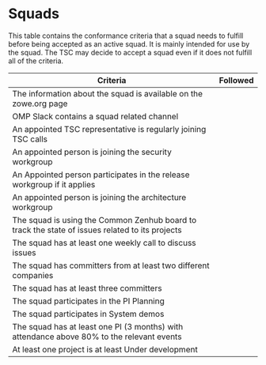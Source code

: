 # Squads

This table contains the conformance criteria that a squad needs to fulfill before being accepted as an active squad. 
It is mainly intended for use by the squad. The TSC may decide to accept a squad even if it does not fulfill
all of the criteria. 

| Criteria                                                                                             | Followed |
|------------------------------------------------------------------------------------------------------|----------|
| The information about the squad is available on the zowe.org page                                        |          |
| OMP Slack contains a squad related channel                                                             |          |
| An appointed TSC representative is regularly joining TSC calls                                          |          |
| An appointed person is joining the security workgroup                                                   |          |
| An Appointed person participates in the release workgroup if it applies                                 |          |
| An appointed person is joining the architecture workgroup                                               |          |
| The squad is using the Common Zenhub board to track the state of  issues related to its projects    |          |
| The squad has at least one weekly call to discuss issues                                             |          |
| The squad has committers from at least two different companies                                       |          |
| The squad has at least three committers                                                              |          |
| The squad participates in the PI Planning                                                            |          |
| The squad participates in System demos                                                               |          |
| The squad has at least one PI (3 months) with attendance above 80% to the relevant events            |          |
| At least one project is at least Under development                                                   |          |
